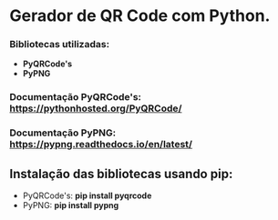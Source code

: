 # Gerador de QR Code com Python.

### Bibliotecas utilizadas:
- __PyQRCode's__
- __PyPNG__

### Documentação PyQRCode's: https://pythonhosted.org/PyQRCode/
### Documentação PyPNG: https://pypng.readthedocs.io/en/latest/

## Instalação das bibliotecas usando pip:
- PyQRCode's: __pip install pyqrcode__
- PyPNG: __pip install pypng__
